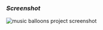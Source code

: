 ### _Screenshot_

![music balloons project screenshot](https://i.postimg.cc/JzStgmfb/music.png "Çala bilərsiniz!🎵")
